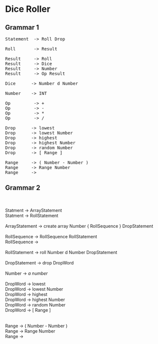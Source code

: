 # Dice Roller
## Grammar 1
<pre>
Statement  -> Roll Drop

Roll       -> Result

Result     -> Roll
Result     -> Dice
Result     -> Number
Result     -> Op Result

Dice      -> Number d Number

Number    -> INT

Op         -> +
Op         -> -
Op         -> *
Op         -> /

Drop      -> lowest
Drop      -> lowest Number
Drop      -> highest
Drop      -> highest Number
Drop      -> random Number
Drop      -> [ Range ]

Range     -> ( Number - Number )
Range     -> Range Number
Range     ->
</pre>
## Grammar 2
<br/><br/>
Statment -> ArrayStatement<br/>
Statment -> RollStatement
<br/><br/>
ArrayStatement -> create array Number { RollSequence } DropStatement
<br/><br/>
RollSequence -> RollSequence RollStatement<br/>
RollSequence ->
<br/><br/>
RollStatement -> roll Number d Number DropStatement
<br/><br/>
DropStatement -> drop DropWord
<br/><br/>
Number -> *a number*
<br/><br/>
DropWord -> lowest<br/>
DropWord -> lowest Number<br/>
DropWord -> highest<br/>
DropWord -> highest Number<br/>
DropWord -> random Number<br/>
DropWord -> [ Range ]<br/>
<br/><br/>
Range -> ( Number - Number )<br/>
Range -> Range Number<br/>
Range -><br/>
